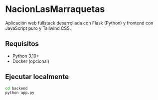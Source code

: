 # NacionLasMarraquetas

Aplicación web fullstack desarrollada con Flask (Python) y frontend con JavaScript puro y Tailwind CSS.

## Requisitos

- Python 3.10+
- Docker (opcional)

## Ejecutar localmente

```bash
cd backend
python app.py
